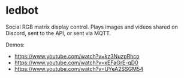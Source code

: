 ledbot
======

Social RGB matrix display control. Plays images and videos shared on Discord, sent to the API, or sent via MQTT.

Demos:
* https://www.youtube.com/watch?v=kz3NuzpRhco
* https://www.youtube.com/watch?v=xEFaGrE-qD0
* https://www.youtube.com/watch?v=UYeA2SSGM54

